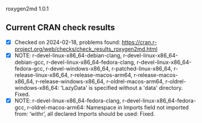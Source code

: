 roxygen2md 1.0.1

## Current CRAN check results

- [x] Checked on 2024-02-18, problems found: https://cran.r-project.org/web/checks/check_results_roxygen2md.html
- [x] NOTE: r-devel-linux-x86_64-debian-clang, r-devel-linux-x86_64-debian-gcc, r-devel-linux-x86_64-fedora-clang, r-devel-linux-x86_64-fedora-gcc, r-devel-windows-x86_64, r-patched-linux-x86_64, r-release-linux-x86_64, r-release-macos-arm64, r-release-macos-x86_64, r-release-windows-x86_64, r-oldrel-macos-arm64, r-oldrel-windows-x86_64: 'LazyData' is specified without a 'data' directory. Fixed.
- [x] NOTE: r-devel-linux-x86_64-fedora-clang, r-devel-linux-x86_64-fedora-gcc, r-oldrel-macos-arm64: Namespace in Imports field not imported from: ‘withr’, all declared Imports should be used: Fixed.
